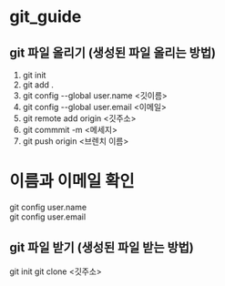 # git_guide

## git 파일 올리기 (생성된 파일 올리는 방법)
  1. git init
  2. git add .
  3. git config --global user.name <깃이름>
  4. git config --global user.email <이메일>
  5. git remote add origin <깃주소>
  6. git commmit -m <메세지>
  7. git push origin <브렌치 이름>
     
# 이름과 이메일 확인
  git config user.name                
  git config user.email

## git 파일 받기 (생성된 파일 받는 방법)
  git init
  git clone <깃주소>
